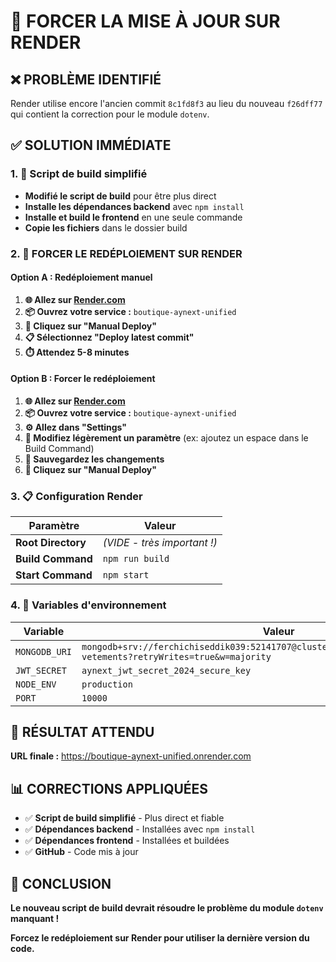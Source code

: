# 🔄 FORCER LA MISE À JOUR SUR RENDER

## ❌ PROBLÈME IDENTIFIÉ
Render utilise encore l'ancien commit `8c1fd8f3` au lieu du nouveau `f26dff77` qui contient la correction pour le module `dotenv`.

## ✅ SOLUTION IMMÉDIATE

### 1. 🔧 Script de build simplifié
- **Modifié le script de build** pour être plus direct
- **Installe les dépendances backend** avec `npm install`
- **Installe et build le frontend** en une seule commande
- **Copie les fichiers** dans le dossier build

### 2. 🚀 FORCER LE REDÉPLOIEMENT SUR RENDER

#### Option A : Redéploiement manuel
1. **🌐 Allez sur [Render.com](https://render.com)**
2. **📦 Ouvrez votre service :** `boutique-aynext-unified`
3. **🔄 Cliquez sur "Manual Deploy"**
4. **📋 Sélectionnez "Deploy latest commit"**
5. **⏱️ Attendez 5-8 minutes**

#### Option B : Forcer le redéploiement
1. **🌐 Allez sur [Render.com](https://render.com)**
2. **📦 Ouvrez votre service :** `boutique-aynext-unified`
3. **⚙️ Allez dans "Settings"**
4. **🔧 Modifiez légèrement un paramètre** (ex: ajoutez un espace dans le Build Command)
5. **💾 Sauvegardez les changements**
6. **🔄 Cliquez sur "Manual Deploy"**

### 3. 📋 Configuration Render

| Paramètre | Valeur |
|-----------|--------|
| **Root Directory** | *(VIDE - très important !)* |
| **Build Command** | `npm run build` |
| **Start Command** | `npm start` |

### 4. 🔑 Variables d'environnement

| Variable | Valeur |
|----------|--------|
| `MONGODB_URI` | `mongodb+srv://ferchichiseddik039:52141707@cluster0.6rx5.mongodb.net/boutique-vetements?retryWrites=true&w=majority` |
| `JWT_SECRET` | `aynext_jwt_secret_2024_secure_key` |
| `NODE_ENV` | `production` |
| `PORT` | `10000` |

## 🎯 RÉSULTAT ATTENDU

**URL finale :** https://boutique-aynext-unified.onrender.com

## 📊 CORRECTIONS APPLIQUÉES

- ✅ **Script de build simplifié** - Plus direct et fiable
- ✅ **Dépendances backend** - Installées avec `npm install`
- ✅ **Dépendances frontend** - Installées et buildées
- ✅ **GitHub** - Code mis à jour

## 🎉 CONCLUSION

**Le nouveau script de build devrait résoudre le problème du module `dotenv` manquant !**

**Forcez le redéploiement sur Render pour utiliser la dernière version du code.**
